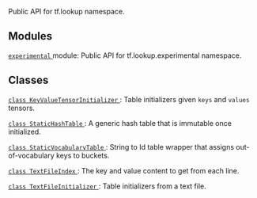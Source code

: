 Public API for tf.lookup namespace.



## Modules
[ `experimental` ](https://tensorflow.google.cn/api_docs/python/tf/lookup/experimental) module: Public API for tf.lookup.experimental namespace.



## Classes
[ `class KeyValueTensorInitializer` ](https://tensorflow.google.cn/api_docs/python/tf/lookup/KeyValueTensorInitializer): Table initializers given  `keys`  and  `values`  tensors.

[ `class StaticHashTable` ](https://tensorflow.google.cn/api_docs/python/tf/lookup/StaticHashTable): A generic hash table that is immutable once initialized.

[ `class StaticVocabularyTable` ](https://tensorflow.google.cn/api_docs/python/tf/lookup/StaticVocabularyTable): String to Id table wrapper that assigns out-of-vocabulary keys to buckets.

[ `class TextFileIndex` ](https://tensorflow.google.cn/api_docs/python/tf/lookup/TextFileIndex): The key and value content to get from each line.

[ `class TextFileInitializer` ](https://tensorflow.google.cn/api_docs/python/tf/lookup/TextFileInitializer): Table initializers from a text file.

